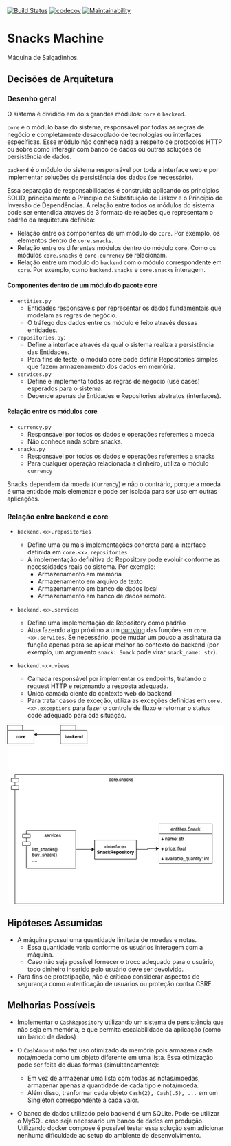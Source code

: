 [![Build Status](https://travis-ci.org/taciogt/snacks-machine.svg?branch=main)](https://travis-ci.org/taciogt/snacks-machine)
[![codecov](https://codecov.io/gh/taciogt/snacks-machine/branch/main/graph/badge.svg)](https://codecov.io/gh/taciogt/snacks-machine)
[![Maintainability](https://api.codeclimate.com/v1/badges/72a9470509c5d6873750/maintainability)](https://codeclimate.com/github/taciogt/snacks-machine/maintainability)

# Snacks Machine

Máquina de Salgadinhos.

## Decisões de Arquitetura

### Desenho geral

O sistema é dividido em dois grandes módulos: `core` e `backend`.

`core` é o módulo base do sistema, responsável por todas as regras de negócio e completamente desacoplado de tecnologias ou interfaces específicas. Esse módulo não conhece nada a respeito de protocolos HTTP ou sobre como interagir com banco de dados ou outras soluções de persistência de dados.

`backend` é o módulo do sistema responsável por toda a interface web e por implementar soluções de persistência dos dados (se necessário).

Essa separação de responsabilidades é construída aplicando os princípios SOLID, principalmente o Princípio de Substituição de Liskov e o Princípio de Inversão de Dependências.
A relação entre todos os módulos do sistema pode ser entendida através de 3 formato de relações que representam o padrão da arquitetura definida:
* Relação entre os componentes de um módulo do `core`. Por exemplo, os elementos dentro de `core.snacks`.
* Relação entre os diferentes módulos dentro do módulo `core`. Como os módulos `core.snacks` e `core.currency` se relacionam.
* Relação entre um módulo do `backend` com o módulo correspondente em `core`. Por exemplo, como `backend.snacks` e `core.snacks` interagem.

#### Componentes dentro de um módulo do pacote core

* `entities.py`
  * Entidades responsáveis por representar os dados fundamentais que modelam as regras de negócio.
  * O tráfego dos dados entre os módulo é feito através dessas entidades.
* `repositories.py`:
  * Define a interface através da qual o sistema realiza a persistência das Entidades.
  * Para fins de teste, o  módulo core pode definir Repositories simples que fazem armazenamento dos dados em memória.
* `services.py`
  * Define e implementa todas as regras de negócio (use cases) esperados para o sistema.
  * Depende apenas de Entidades e Repositories abstratos (interfaces).


#### Relação entre os módulos core

* `currency.py`
  * Responsável por todos os dados e operações referentes a moeda
  * Não conhece nada sobre snacks.
* `snacks.py`
  * Responsável por todos os dados e operações referentes a snacks
  * Para qualquer operação relacionada a dinheiro, utiliza o módulo `currency`

Snacks dependem da moeda (`Currency`) e não o contrário, porque a moeda é uma entidade mais elementar e pode ser isolada para ser uso em outras aplicações.


### Relação entre backend e core

* `backend.<x>.repositories`
  * Define uma ou mais implementações concreta para a interface definida em `core.<x>.repositories`
  * A implementação definitiva do Repository pode evoluir conforme as necessidades reais do sistema. Por exemplo:
     * Armazenamento em memória
     * Armazenamento em arquivo de texto
     * Armazenamento em banco de dados local
     * Armazenamento em banco de dados remoto.
     
* `backend.<x>.services`
  * Define uma implementação de Repository como padrão
  * Atua fazendo algo próximo a um [currying](https://en.wikipedia.org/wiki/Currying) das funções em `core.<x>.services`. Se necessário, pode mudar um pouco a assinatura da função apenas para se aplicar melhor ao contexto do backend (por exemplo, um argumento `snack: Snack` pode virar `snack_name: str`).    

* `backend.<x>.views`
  * Camada responsável por implementar os endpoints, tratando o request HTTP e retornando a resposta adequada.
  * Única camada ciente do contexto web do backend
  * Para tratar casos de exceção, utiliza as exceções definidas em `core.<x>.exceptions` para fazer o controle de fluxo e retornar o status code adequado para cda situação. 
    
 
  
 
![Diagrama de Arquitetura](diagrams.png)



## Hipóteses Assumidas
* A máquina possui uma quantidade limitada de moedas e notas. 
  * Essa quantidade varia conforme os usuários interagem com a máquina.
  * Caso não seja possível fornecer o troco adequado para o usuário, todo dinheiro inserido pelo usuário deve ser devolvido.
* Para fins de prototipação, não é críticao considerar aspectos de segurança como autenticação de usuários ou proteção contra CSRF.

## Melhorias Possíveis

* Implementar o `CashRepository` utilizando um sistema de persistência que não seja em memória, e que permita escalabilidade da aplicação (como um banco de dados)

* O `CashAmount` não faz uso otimizado da memória pois armazena cada nota/moeda como um objeto diferente em uma lista. Essa otimização pode ser feita de duas formas (simultaneamente):  
  * Em vez de armazenar uma lista com todas as notas/moedas, armazenar apenas a quantidade de cada tipo e nota/moeda.
  * Além disso, tranformar cada objeto `Cash(2), Cash(.5), ...` em um Singleton correspondente a cada valor.
  
* O banco de dados utilizado pelo backend é um SQLite. Pode-se utilizar o MySQL caso seja necessário um banco de dados em produção. Utilizando docker compose é possível testar essa solução sem adicionar nenhuma dificuldade ao setup do ambiente de desenvolvimento.  
    